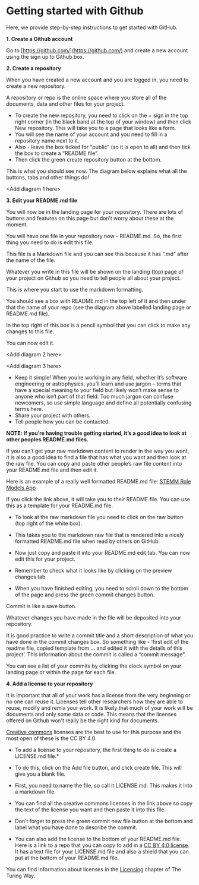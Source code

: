 # Getting started with Github

Here, we provide step-by-step instructions to get started with GitHub.

**1. Create a Github account**

Go to [https://github.com/](https://github.com/) and create a new account using the sign up to Github box.

**2. Create a repository**

When you have created a new account and you are logged in, you need to create a new repository. 

A repository or repo is the online space where you store all of the documents, data and other files for your project. 

* To create the new repository, you need to click on the + sign in the top right corner (in the black band at the top of your window) and then click New repository. This will take you to a page that looks like a form. 
* You will see the name of your account and you need to fill in a repository name next to it. 
* Also - leave the box ticked for “public” (so it is open to all) and then tick the box to create a “README file”.
* Then click the green create repository button at the bottom.

This is what you should see now. The diagram below explains what all the buttons, tabs and other things do!

<Add diagram 1 here>

**3. Edit your README.md file**

You will now be in the landing page for your repository. 
There are lots of buttons and features on this page but don’t worry about these at the moment.

You will have one file in your repository now - README.md. So, the first thing you need to do is edit this file. 

This file is a Markdown file and you can see this because it has “.md” after the name of the file. 

Whatever you write in this file will be shown on the landing (top) page of your project on Github so you need to tell people all about your project. 

This is where you start to use the markdown formatting. 

You should see a box with README.md in the top left of it and then under that the name of your repo (see the diagram above labelled landing page or README.md file).

In the top right of this box is a pencil symbol that you can click to make any changes  to this file. 

You can now edit it.

<Add diagram 2 here>

<Add diagram 3 here>

* Keep it simple! When you’re working in any field, whether it’s software engineering or astrophysics, you’ll learn and use jargon – terms that have a special meaning to your field but likely won’t make sense to anyone who isn’t part of that field. Too much jargon can confuse newcomers, so use simple language and define all potentially confusing terms here.
* Share your project with others.
* Tell people how you can be contacted.

**NOTE: If you’re having trouble getting started, it’s a good idea to look at other peoples README.md files.**

If you can’t get your raw markdown content to render in the way you want, it is also a good idea to find a file that has what you want and then look at the raw file. 
You can copy and paste other people’s raw file content into your README.md file and then edit it.

Here is an example of a really well formatted README.md file: [STEMM Role Models App](https://github.com/KirstieJane/STEMMRoleModels/blob/gh-pages/README.md)

If you click the link above, it will take you to their README.file. You can use this as a template for your README.md file.

* To look at the raw markdown file you need to click on the raw button (top right of the white box). 

* This takes you to the markdown raw file that is rendered into a nicely formatted README.md file when read by others on GitHub. 

* Now just copy and paste it into your README.md edit tab. You can now edit this for your project.

* Remember to check what it looks like by clicking on the preview changes tab. 

* When you have finished editing, you need to scroll down to the bottom of the page and press the green commit changes button. 

Commit is like a save button. 

Whatever changes you have made in the file will be deposited into your repository. 

It is good practice to write a commit title and a short description of what you have done in the commit changes box. 
So something like - ‘first edit of the readme file, copied template from … and edited it with the details of this project’.
This information about the commit is called a “commit message”.

You can see a list of your commits by clicking the clock symbol on your landing page or within the page for each file. 

**4. Add a license to your repository**

It is important that all of your work has a license from the very beginning or no one can reuse it. Licenses tell other researchers how they are able to reuse, modify and remix your work.
It is likely that much of your work will be documents and only some data or code. 
This means that the licenses offered on Github won’t really be the right kind for documents. 

[Creative commons](https://creativecommons.org/licenses/) licenses are the best to use for this purpose and the most open of these is the CC BY 4.0.

* To add a license to your repository, the first thing to do is create a LICENSE.md file.*

* To do this, click on the Add file button, and click create file. This will give you a blank file. 
* First, you need to name the file, so call it LICENSE.md. This makes it into a markdown file. 
* You can find all the creative commons licenses in the link above so copy the text of the license you want and then paste it into this file. 
* Don’t forget to press the green commit new file button at the bottom and label what you have done to describe the commit.
* You can also add the license to the bottom of your README.md file. Here is a link to a repo that you can copy to add in a [CC BY 4.0 license](https://github.com/santisoler/cc-licenses).
It has a text file for your LICENSE.md file and also a shield that you can put at the bottom of your README.md file.

You can find information about licenses in the [Licensing](../licensing) chapter of The Turing Way.


